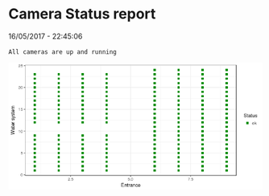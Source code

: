 Camera Status report
================
16/05/2017 - 22:45:06

    All cameras are up and running

![](camreport_files/figure-markdown_github/unnamed-chunk-2-1.png)
